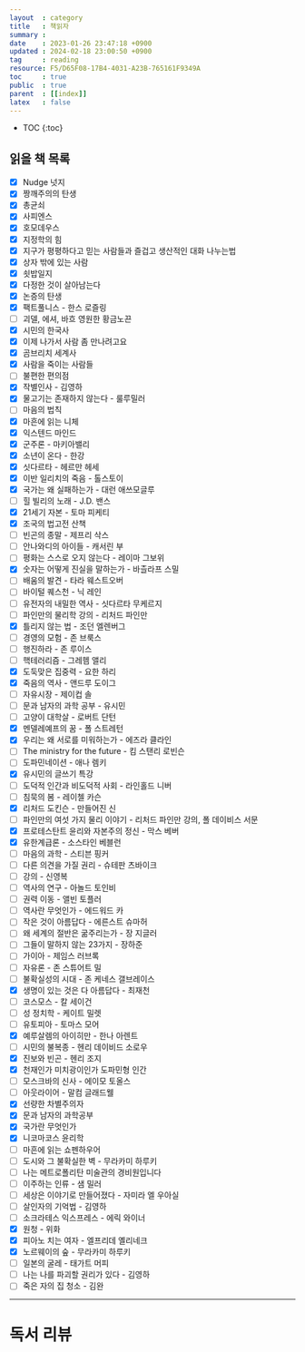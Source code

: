 ```yaml
---
layout  : category
title   : 책읽자
summary : 
date    : 2023-01-26 23:47:18 +0900
updated : 2024-02-18 23:00:50 +0900
tag     : reading
resource: F5/D65F08-17B4-4031-A23B-765161F9349A
toc     : true
public  : true
parent  : [[index]] 
latex   : false
---
```

* TOC
{:toc}

## 읽을 책 목록
- [x] Nudge 넛지
- [x] 짱깨주의의 탄생
- [x] 총균쇠
- [x] 사피엔스
- [x] 호모데우스
- [x] 지정학의 힘
- [x] 지구가 평평하다고 믿는 사람들과 즐겁고 생산적인 대화 나누는법
- [x] 상자 밖에 있는 사람
- [x] 쇳밥일지
- [x] 다정한 것이 살아남는다
- [x] 논증의 탄생
- [x] 팩트풀니스 - 한스 로즐링
- [ ] 괴델, 에셔, 바흐 영원한 황금노끈
- [x] 시민의 한국사
- [x] 이제 나가서 사람 좀 만나려고요 
- [x] 곰브리치 세계사
- [x] 사람을 죽이는 사람들
- [ ] 불편한 편의점
- [x] 작별인사 - 김영하
- [x] 물고기는 존재하지 않는다 - 룰루밀러
- [ ] 마음의 법칙
- [x] 마흔에 읽는 니체
- [x] 익스텐드 마인드
- [x] 군주론 - 마키아밸리
- [x] 소년이 온다 - 한강 
- [x] 싯다르타 - 헤르만 헤세
- [x] 이반 일리치의 죽음 - 톨스토이
- [x] 국가는 왜 실패하는가 - 대런 애쓰모글루
- [ ] 힐 빌리의 노래 - J.D. 밴스
- [x] 21세기 자본 - 토마 피케티
- [x] 조국의 법고전 산책
- [ ] 빈곤의 종말 - 제프리 삭스
- [ ] 안나와디의 아이들 - 캐서린 부
- [ ] 평화는 스스로 오지 않는다 - 레이마 그보위
- [x] 숫자는 어떻게 진실을 말하는가 - 바츨라프 스밀
- [ ] 배움의 발견 - 타라 웨스트오버
- [ ] 바이털 퀘스천 - 닉 레인
- [ ] 유전자의 내밀한 역사 - 싯다르타 무케르지
- [ ] 파인만의 물리학 강의 - 리처드 파인만
- [x] 틀리지 않는 법 - 조던 엘렌버그
- [ ] 경영의 모험 - 존 브룩스
- [ ] 행진하라 - 존 루이스
- [ ] 핵테러리즘 - 그레헴 앨리
- [x] 도둑맞은 집중력 - 요한 하리
- [x] 죽음의 역사 - 앤드루 도이그
- [ ] 자유시장 - 제이컵 솔
- [ ] 문과 남자의 과학 공부 - 유시민
- [ ] 고양이 대학살 - 로버트 단턴
- [x] 멘델레예프의 꿈 - 폴 스트레턴
- [x] 우리는 왜 서로를 미워하는가 - 에즈라 클라인
- [ ] The ministry for the future - 킴 스탠리 로빈슨
- [ ] 도파민네이션 - 애나 렘키
- [x] 유시민의 글쓰기 특강
- [ ] 도덕적 인간과 비도덕적 사회 - 라인홀드 니버
- [ ] 침묵의 봄 - 레이첼 카슨
- [x] 리처드 도킨슨 - 만들어진 신
- [ ] 파인만의 여섯 가지 물리 이야기 - 리처드 파인만 강의, 폴 데이비스 서문
- [x] 프로테스탄트 윤리와 자본주의 정신 - 막스 베버
- [x] 유한계급론 - 소스타인 베블런
- [ ] 마음의 과학 - 스티븐 핑커
- [ ] 다른 의견을 가질 권리 - 슈테판 츠바이크
- [ ] 강의 - 신영복
- [ ] 역사의 연구 - 아놀드 토인비
- [ ] 권력 이동 - 앨빈 토플러
- [ ] 역사란 무엇인가 - 에드워드 카
- [ ] 작은 것이 아름답다 - 에른스트 슈마허
- [ ] 왜 세계의 절반은 굶주리는가 - 장 지글러
- [ ] 그들이 말하지 않는 23가지 - 장하준
- [ ] 가이아 - 제임스 러브록
- [ ] 자유론 - 존 스튜어트 밀
- [ ] 불확실성의 시대 - 존 케네스 갤브레이스
- [x] 생명이 있는 것은 다 아름답다 - 최재천
- [ ] 코스모스 - 칼 세이건
- [ ] 성 정치학 - 케이트 밀렛
- [ ] 유토피아 - 토마스 모어
- [x] 예루살렘의 아이히만 - 한나 아렌트
- [ ] 시민의 불복종 - 헨리 데이비드 소로우
- [x] 진보와 빈곤 - 헨리 조지
- [x] 천재인가 미치광이인가 도파민형 인간
- [ ] 모스크바의 신사 - 에이모 토올스
- [ ] 아웃라이어 - 말컴 글래드웰
- [x] 선량한 차별주의자
- [x] 문과 남자의 과학공부
- [x] 국가란 무엇인가
- [x] 니코마코스 윤리학
- [ ] 마흔에 읽는 쇼펜하우어
- [ ] 도시와 그 불확실한 벽 - 무라카미 하루키
- [ ] 나는 메트로폴리탄 미술관의 경비원입니다
- [ ] 이주하는 인류 - 샘 밀러
- [ ] 세상은 이야기로 만들어졌다 - 자미라 엘 우아실
- [ ] 살인자의 기억법 - 김영하
- [ ] 소크라테스 익스프레스 - 에릭 와이너
- [x] 원청 - 위화
- [x] 피아노 치는 여자 - 엘프리데 옐리네크
- [x] 노르웨이의 숲 - 무라카미 하루키
- [ ] 일본의 굴레 - 태가트 머피
- [ ] 나는 나를 파괴할 권리가 있다 - 김영하
- [ ] 죽은 자의 집 청소 - 김완
--- 

# 독서 리뷰

